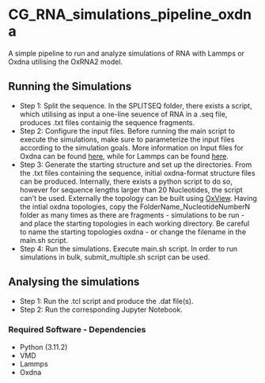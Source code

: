 # CG_RNA_simulations_pipeline_oxdna
A simple pipeline to run and analyze simulations of RNA with Lammps or Oxdna utilising the OxRNA2 model.


## Running the Simulations

- Step 1: Split the sequence. In the SPLITSEQ folder, there exists a script, which utilising as input a one-line seuence of RNA in a .seq file, produces .txt files containig the sequence fragments.
- Step 2: Configure the input files. Before running the main script to execute the simulations, make sure to parameterize the input files according to the simulation goals. More information on Input files for Oxdna can be found [here](https://lorenzo-rovigatti.github.io/oxDNA/input.html), while for Lammps can be found [here](https://docs.lammps.org/Commands_input.html).
- Step 3: Generate the starting structure and set up the directories. From the .txt files containing the sequence, initial oxdna-format structure files can be produced. Internally, there exists a python script to do so, however for sequence lengths larger than 20 Nucleotides, the script can't be used. Externally the topology can be built using [OxView](https://sulcgroup.github.io/oxdna-viewer/). Having the intial oxdna topologies, copy the FolderName_NucleotideNumberN folder as many times as there are fragments - simulations to be run - and place the starting topologies in each working directory. Be careful to name the starting topologies oxdna - or change the filename in the main.sh script. 
- Step 4: Run the simulations. Execute main.sh script. In order to run simulations in bulk, submit_multiple.sh script can be used.


## Analysing the simulations

- Step 1: Run the .tcl script and produce the .dat file(s).
- Step 2: Run the corresponding Jupyter Notebook.


### Required Software - Dependencies

- Python (3.11.2)
- VMD
- Lammps 
- Oxdna


